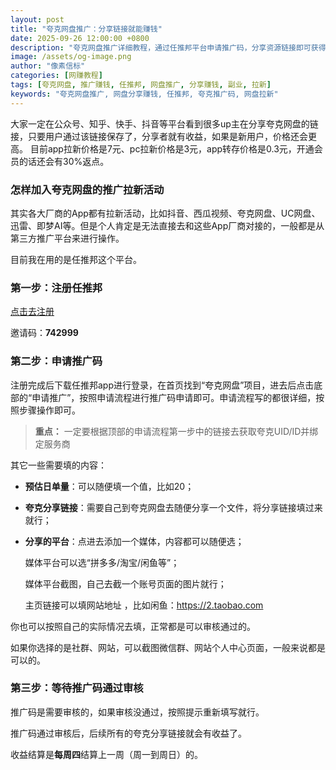 ```yaml
---
layout: post
title: "夸克网盘推广：分享链接就能赚钱"
date: 2025-09-26 12:00:00 +0800
description: "夸克网盘推广详细教程，通过任推邦平台申请推广码，分享资源链接即可获得收益。App拉新7元，PC拉新3元，转存0.3元，会员返点30%。"
image: /assets/og-image.png
author: "像素信标"
categories: [网赚教程]
tags: [夸克网盘, 推广赚钱, 任推邦, 网盘推广, 分享赚钱, 副业, 拉新]
keywords: "夸克网盘推广, 网盘分享赚钱, 任推邦, 夸克推广码, 网盘拉新"
---
```


大家一定在公众号、知乎、快手、抖音等平台看到很多up主在分享夸克网盘的链接，只要用户通过该链接保存了，分享者就有收益，如果是新用户，价格还会更高。
目前app拉新价格是7元、pc拉新价格是3元，app转存价格是0.3元，开通会员的话还会有30%返点。

### 怎样加入夸克网盘的推广拉新活动

其实各大厂商的App都有拉新活动，比如抖音、西瓜视频、夸克网盘、UC网盘、迅雷、即梦AI等。但是个人肯定是无法直接去和这些App厂商对接的，一般都是从第三方推广平台来进行操作。

目前我在用的是任推邦这个平台。

### 第一步：注册任推邦

[点击去注册](https://dt.bd.cn/#/pages/login/register?invite_code=742999)

邀请码：**742999**

### 第二步：申请推广码

注册完成后下载任推邦app进行登录，在首页找到“夸克网盘”项目，进去后点击底部的“申请推广”，按照申请流程进行推广码申请即可。申请流程写的都很详细，按照步骤操作即可。

> **重点：** 一定要根据顶部的申请流程第一步中的链接去获取夸克UID/ID并绑定服务商


其它一些需要填的内容：

- **预估日单量**：可以随便填一个值，比如20；

- **夸克分享链接**：需要自己到夸克网盘去随便分享一个文件，将分享链接填过来就行；

- **分享的平台**：点进去添加一个媒体，内容都可以随便选；

    媒体平台可以选“拼多多/淘宝/闲鱼等”；

    媒体平台截图，自己去截一个账号页面的图片就行；

    主页链接可以填网站地址 ，比如闲鱼：https://2.taobao.com 


你也可以按照自己的实际情况去填，正常都是可以审核通过的。

如果你选择的是社群、网站，可以截图微信群、网站个人中心页面，一般来说都是可以的。


### 第三步：等待推广码通过审核
推广码是需要审核的，如果审核没通过，按照提示重新填写就行。

推广码通过审核后，后续所有的夸克分享链接就会有收益了。

收益结算是**每周四**结算上一周（周一到周日）的。
